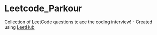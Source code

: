 # Leetcode_Parkour
Collection of LeetCode questions to ace the coding interview! - Created using [LeetHub](https://github.com/QasimWani/LeetHub)
